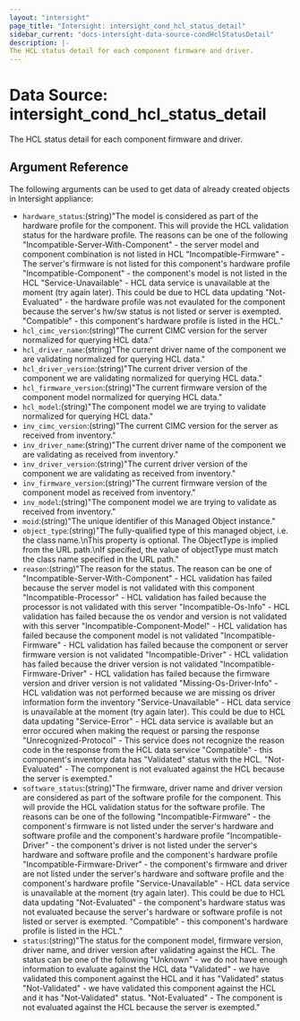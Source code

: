 ```yaml
---
layout: "intersight"
page_title: "Intersight: intersight_cond_hcl_status_detail"
sidebar_current: "docs-intersight-data-source-condHclStatusDetail"
description: |-
The HCL status detail for each component firmware and driver.
---
```


# Data Source: intersight_cond_hcl_status_detail
The HCL status detail for each component firmware and driver.
## Argument Reference
The following arguments can be used to get data of already created objects in Intersight appliance:
* `hardware_status`:(string)"The model is considered as part of the hardware profile for the component. This will provide the HCL validation status for the hardware profile. The reasons can be one of the following \"Incompatible-Server-With-Component\" - the server model and component combination is not listed in HCL \"Incompatible-Firmware\" - The server's firmware is not listed for this component's hardware profile \"Incompatible-Component\" - the component's model is not listed in the HCL \"Service-Unavailable\" - HCL data service is unavailable at the moment (try again later). This could be due to HCL data updating \"Not-Evaluated\" - the hardware profile was not evaulated for the component because the server's hw/sw status is not listed or server is exempted. \"Compatible\" - this component's hardware profile is listed in the HCL."
* `hcl_cimc_version`:(string)"The current CIMC version for the server normalized for querying HCL data."
* `hcl_driver_name`:(string)"The current driver name of the component we are validating normalized for querying HCL data."
* `hcl_driver_version`:(string)"The current driver version of the component we are validating normalized for querying HCL data."
* `hcl_firmware_version`:(string)"The current firmware version of the component model normalized for querying HCL data."
* `hcl_model`:(string)"The component model we are trying to validate normalized for querying HCL data."
* `inv_cimc_version`:(string)"The current CIMC version for the server as received from inventory."
* `inv_driver_name`:(string)"The current driver name of the component we are validating as received from inventory."
* `inv_driver_version`:(string)"The current driver version of the component we are validating as received from inventory."
* `inv_firmware_version`:(string)"The current firmware version of the component model as received from inventory."
* `inv_model`:(string)"The component model we are trying to validate as received from inventory."
* `moid`:(string)"The unique identifier of this Managed Object instance."
* `object_type`:(string)"The fully-qualified type of this managed object, i.e. the class name.\nThis property is optional. The ObjectType is implied from the URL path.\nIf specified, the value of objectType must match the class name specified in the URL path."
* `reason`:(string)"The reason for the status. The reason can be one of \"Incompatible-Server-With-Component\" - HCL validation has failed because the server model is not validated with this component \"Incompatible-Processor\" - HCL validation has failed because the processor is not validated with this server \"Incompatible-Os-Info\" - HCL validation has failed because the os vendor and version is not validated with this server \"Incompatible-Component-Model\" - HCL validation has failed because the component model is not validated \"Incompatible-Firmware\" - HCL validation has failed because the component or server firmware version is not validated \"Incompatible-Driver\" - HCL validation has failed because the driver version is not validated \"Incompatible-Firmware-Driver\" - HCL validation has failed because the firmware version and driver version is not validated \"Missing-Os-Driver-Info\" - HCL validation was not performed because we are missing os driver information form the inventory \"Service-Unavailable\" - HCL data service is unavailable at the moment (try again later). This could be due to HCL data updating \"Service-Error\" - HCL data service is available but an error occured when making the request or parsing the response \"Unrecognized-Protocol\" - This service does not recognize the reason code in the response from the HCL data service \"Compatible\" - this component's inventory data has \"Validated\" status with the HCL. \"Not-Evaluated\" - The component is not evaluated against the HCL because the server is exempted."
* `software_status`:(string)"The firmware, driver name and driver version are considered as part of the software profile for the component. This will provide the HCL validation status for the software profile. The reasons can be one of the following \"Incompatible-Firmware\" - the component's firmware is not listed under the server's hardware and software profile and the component's hardware profile \"Incompatible-Driver\" - the component's driver is not listed under the server's hardware and software profile and the component's hardware profile \"Incompatible-Firmware-Driver\" - the component's firmware and driver are not listed under the server's hardware and software profile and the component's hardware profile \"Service-Unavailable\" - HCL data service is unavailable at the moment (try again later). This could be due to HCL data updating \"Not-Evaluated\" - the component's hardware status was not evaluated because the server's hardware or software profile is not listed or server is exempted. \"Compatible\" - this component's hardware profile is listed in the HCL."
* `status`:(string)"The status for the component model, firmware version, driver name, and driver version after validating against the HCL. The status can be one of the following \"Unknown\" - we do not have enough information to evaluate against the HCL data \"Validated\" - we have validated this component against the HCL and it has \"Validated\" status \"Not-Validated\" - we have validated this component against the HCL and it has \"Not-Validated\" status. \"Not-Evaluated\" - The component is not evaluated against the HCL because the server is exempted."
